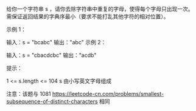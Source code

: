 给你一个字符串 s ，请你去除字符串中重复的字母，使得每个字母只出现一次。
需保证返回结果的字典序最小（要求不能打乱其他字符的相对位置）。


示例 1：

输入：s = "bcabc"
输出："abc"
示例 2：

输入：s = "cbacdcbc"
输出："acdb"


提示：

1 <= s.length <= 104
s 由小写英文字母组成


注意：该题与 
1081 https://leetcode-cn.com/problems/smallest-subsequence-of-distinct-characters 相同